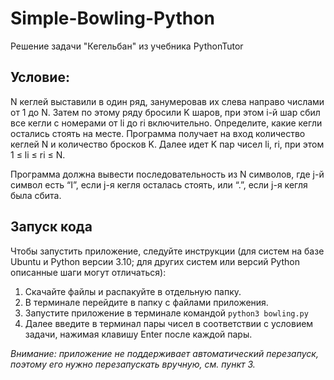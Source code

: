 # Simple-Bowling-Python
Решение задачи "Кегельбан" из учебника PythonTutor


## Условие:
N кеглей выставили в один ряд, занумеровав их слева направо числами от 1 до N. Затем по этому ряду бросили K шаров, при этом i-й шар сбил все кегли с номерами от li до ri включительно. Определите, какие кегли остались стоять на месте.
Программа получает на вход количество кеглей N и количество бросков K. Далее идет K пар чисел li, ri, при этом 1 ≤ li ≤ ri ≤ N.

Программа должна вывести последовательность из N символов, где j-й символ есть “I”, если j-я кегля осталась стоять, или “.”, если j-я кегля была сбита.


## Запуск кода
Чтобы запустить приложение, следуйте инструкции (для систем на базе Ubuntu и Python версии 3.10; для других систем или версий Python описанные шаги могут отличаться):

1. Скачайте файлы и распакуйте в отдельную папку.
2. В терминале перейдите в папку с файлами приложения.
3. Запустите приложение в терминале командой `python3 bowling.py`
4. Далее введите в терминал пары чисел в соответствии с условием задачи, нажимая клавишу Enter после каждой пары.

*Внимание: приложение не поддерживает автоматический перезапуск, поэтому его нужно перезапускать вручную, см. пункт 3.*
